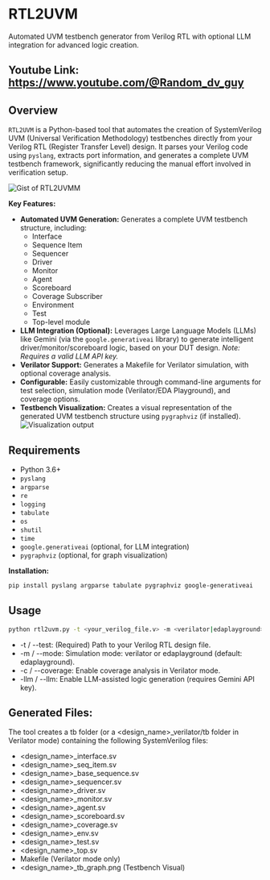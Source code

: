 # RTL2UVM
Automated UVM testbench generator from Verilog RTL with optional LLM integration for advanced logic creation.

## Youtube Link: https://www.youtube.com/@Random_dv_guy

## Overview

`RTL2UVM` is a Python-based tool that automates the creation of SystemVerilog UVM (Universal Verification Methodology) testbenches directly from your Verilog RTL (Register Transfer Level) design.  It parses your Verilog code using `pyslang`, extracts port information, and generates a complete UVM testbench framework, significantly reducing the manual effort involved in verification setup.

![Gist of RTL2UVMM](https://raw.githubusercontent.com/rpjayaraman/RTL2UVM/refs/heads/main/Screenshot/rtl2uvm.png)

**Key Features:**

*   **Automated UVM Generation:**  Generates a complete UVM testbench structure, including:
    *   Interface
    *   Sequence Item
    *   Sequencer
    *   Driver
    *   Monitor
    *   Agent
    *   Scoreboard
    *   Coverage Subscriber
    *   Environment
    *   Test
    *   Top-level module
*   **LLM Integration (Optional):**  Leverages Large Language Models (LLMs) like Gemini (via the `google.generativeai` library) to generate intelligent driver/monitor/scoreboard logic, based on your DUT design.  *Note: Requires a valid LLM API key.*
*   **Verilator Support:** Generates a Makefile for Verilator simulation, with optional coverage analysis.
*   **Configurable:**  Easily customizable through command-line arguments for test selection, simulation mode (Verilator/EDA Playground), and coverage options.
*   **Testbench Visualization:** Creates a visual representation of the generated UVM testbench structure using `pygraphviz` (if installed).
![Visualization output](https://raw.githubusercontent.com/rpjayaraman/RTL2UVM/refs/heads/main/Screenshot/FIFO_memory_tb_graph.png)

## Requirements

*   Python 3.6+
*   `pyslang`
*   `argparse`
*   `re`
*   `logging`
*   `tabulate`
*   `os`
*   `shutil`
*   `time`
*   `google.generativeai` (optional, for LLM integration)
*   `pygraphviz` (optional, for graph visualization)

**Installation:**

```bash
pip install pyslang argparse tabulate pygraphviz google-generativeai
```

## Usage

```bash
python rtl2uvm.py -t <your_verilog_file.v> -m <verilator|edaplayground> -c -llm
```

* -t / --test: (Required) Path to your Verilog RTL design file.
* -m / --mode: Simulation mode: verilator or edaplayground (default: edaplayground).
* -c / --coverage: Enable coverage analysis in Verilator mode.
* -llm / --llm: Enable LLM-assisted logic generation (requires Gemini API key).

## Generated Files:

The tool creates a tb folder (or a <design_name>_verilator/tb folder in Verilator mode) containing the following SystemVerilog files:

* <design_name>_interface.sv
* <design_name>_seq_item.sv
* <design_name>_base_sequence.sv
* <design_name>_sequencer.sv
* <design_name>_driver.sv
* <design_name>_monitor.sv
* <design_name>_agent.sv
* <design_name>_scoreboard.sv
* <design_name>_coverage.sv
* <design_name>_env.sv
* <design_name>_test.sv
* <design_name>_top.sv
* Makefile (Verilator mode only)
* <design_name>_tb_graph.png (Testbench Visual)


